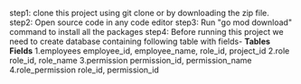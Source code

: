 step1: clone this project using git clone or by downloading the zip file.
step2: Open source code in any code editor
step3: Run "go mod download" command to install all the packages
step4: Before running this project we need to create database containing following table with fields-
              **Tables**              **Fields**
              1.employees            employee_id, employee_name, role_id, project_id
              2.role                 role_id, role_name
              3.permission           permission_id, permission_name
              4.role_permission      role_id, permission_id
